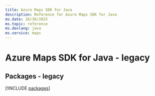 ```yaml
---
title: Azure Maps SDK for Java
description: Reference for Azure Maps SDK for Java
ms.date: 10/30/2025
ms.topic: reference
ms.devlang: java
ms.service: maps
---
```

# Azure Maps SDK for Java - legacy
## Packages - legacy
[!INCLUDE [packages](maps-index.md)]